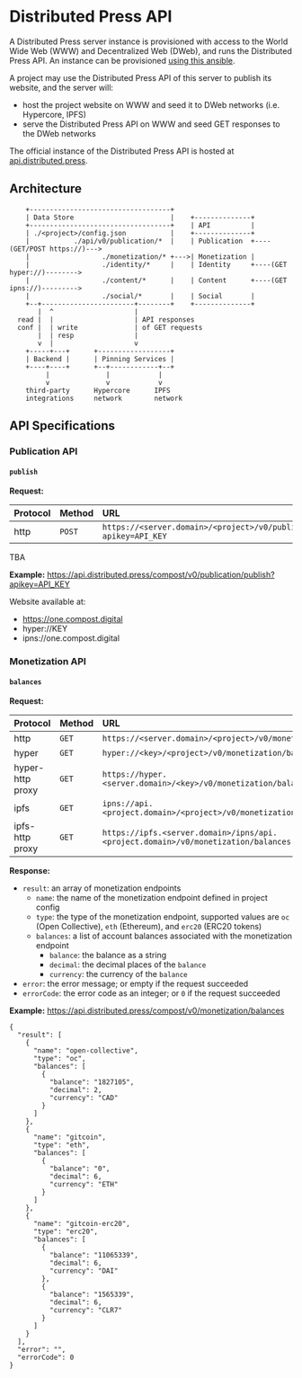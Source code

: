 # Distributed Press API

A Distributed Press server instance is provisioned with access to the World Wide Web (WWW) and Decentralized Web (DWeb), and runs the Distributed Press API.
An instance can be provisioned [using this ansible](https://github.com/hyphacoop/ansibles/tree/master/distributed-press).

A project may use the Distributed Press API of this server to publish its website, and the server will:
- host the project website on WWW and seed it to DWeb networks (i.e. Hypercore, IPFS)
- serve the Distributed Press API on WWW and seed GET responses to the DWeb networks

The official instance of the Distributed Press API is hosted at [api.distributed.press](https://api.distributed.press).

## Architecture

```
    +-----------------------------------+
    | Data Store                        |    +--------------+
    +-----------------------------------+    | API          |
    | ./<project>/config.json           |    +--------------+
    |           ./api/v0/publication/*  |    | Publication  +----(GET/POST https://)--->
    |                  ./monetization/* +--->| Monetization |
    |                  ./identity/*     |    | Identity     +----(GET hyper://)-------->
    |                  ./content/*      |    | Content      +----(GET ipns://)--------->
    |                  ./social/*       |    | Social       |
    +--+-----------------------+--------+    +--------------+
       |  ^                    | 
  read |  |                    | API responses
  conf |  | write              | of GET requests 
       |  | resp               |
       v  |                    v
    +-----+---+      +------------------+
    | Backend |      | Pinning Services |
    +----+----+      +--+------------+--+
         |              |            |
         v              v            v
    third-party      Hypercore      IPFS
    integrations     network        network
```

## API Specifications

### Publication API

#### `publish`

**Request:**

| Protocol         | Method | URL |
|:-----------------|:-------|:----|
| http             | `POST` | `https://<server.domain>/<project>/v0/publication/publish?apikey=API_KEY` |

TBA

**Example:** https://api.distributed.press/compost/v0/publication/publish?apikey=API_KEY

Website available at:

- https://one.compost.digital
- hyper://KEY
- ipns://one.compost.digital

### Monetization API

#### `balances`

**Request:**

| Protocol         | Method | URL |
|:-----------------|:-------|:----|
| http             | `GET`  | `https://<server.domain>/<project>/v0/monetization/balances` |
| hyper            | `GET`  | `hyper://<key>/<project>/v0/monetization/balances`    |
| hyper-http proxy | `GET`  | `https://hyper.<server.domain>/<key>/v0/monetization/balances` |
| ipfs             | `GET`  | `ipns://api.<project.domain>/<project>/v0/monetization/balances` |
| ipfs-http proxy  | `GET`  | `https://ipfs.<server.domain>/ipns/api.<project.domain>/v0/monetization/balances` |

**Response:**

- `result`: an array of monetization endpoints
  - `name`: the name of the monetization endpoint defined in project config
  - `type`: the type of the monetization endpoint, supported values are `oc` (Open Collective), `eth` (Ethereum), and `erc20` (ERC20 tokens)
  - `balances`: a list of account balances associated with the monetization endpoint
    - `balance`: the balance as a string
    - `decimal`: the decimal places of the `balance`
    - `currency`: the currency of the `balance`
- `error`: the error message; or empty if the request succeeded
- `errorCode`: the error code as an integer; or `0` if the request succeeded

**Example:** https://api.distributed.press/compost/v0/monetization/balances

```
{
  "result": [
    {
      "name": "open-collective",
      "type": "oc",
      "balances": [
        {
          "balance": "1827105",
          "decimal": 2,
          "currency": "CAD"
        }
      ]
    },
    {
      "name": "gitcoin",
      "type": "eth",
      "balances": [
        {
          "balance": "0",
          "decimal": 6,
          "currency": "ETH"
        }
      ]
    },
    {
      "name": "gitcoin-erc20",
      "type": "erc20",
      "balances": [
        {
          "balance": "11065339",
          "decimal": 6,
          "currency": "DAI"
        },
        {
          "balance": "1565339",
          "decimal": 6,
          "currency": "CLR7"
        }
      ]
    }
  ],
  "error": "",
  "errorCode": 0
}
```
